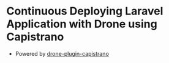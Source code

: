# Continuous Deploying Laravel Application with Drone using Capistrano

- Powered by [drone-plugin-capistrano](https://github.com/FramgiaDockerTeam/drone-plugin-capistrano)
